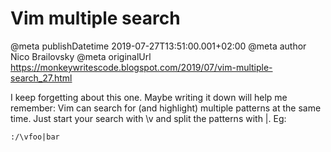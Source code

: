 # Vim multiple search

@meta publishDatetime 2019-07-27T13:51:00.001+02:00
@meta author Nico Brailovsky
@meta originalUrl https://monkeywritescode.blogspot.com/2019/07/vim-multiple-search_27.html

I keep forgetting about this one. Maybe writing it down will help me remember: Vim can search for (and highlight) multiple patterns at the same time. Just start your search with \v and split the patterns with |. Eg:

```
:/\vfoo|bar
```

